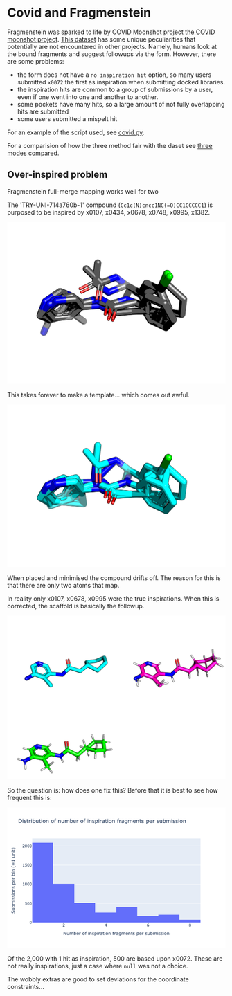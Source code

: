 # Covid and Fragmenstein

Fragmenstein was sparked to life by COVID Moonshot project [the COVID moonshot project](https://discuss.postera.ai/c/covid).
[This dataset](https://github.com/postera-ai/COVID_moonshot_submissions) has some unique peculiarities that potentially
are not encountered in other projects. Namely, humans look at the bound fragments and suggest followups via the form.
However, there are some problems:

* the form does not have a `no inspiration hit` option, so many users submitted `x0072` the first as inspiration when submitting docked libraries.
* the inspiration hits are common to a group of submissions by a user, even if one went into one and another to another.
* some pockets have many hits, so a large amount of not fully overlapping hits are submitted
* some users submitted a mispelt hit

For an example of the script used, see [covid.py](covid.py).

For a comparision of how the three method fair with the daset see [three modes compared](three_modes_compared.md).

## Over-inspired problem

Fragmenstein full-merge mapping works well for two

The 'TRY-UNI-714a760b-1' compound (`Cc1c(N)cncc1NC(=O)CC1CCCCC1`) is purposed to be inspired by x0107, x0434, x0678, x0748, x0995, x1382.

![fragments](images/toomany_frag.png)

This takes forever to make a template... which comes out awful.

![fragments](images/toomany_follow.png)

When placed and minimised the compound drifts off. The reason for this is that there are only two atoms that map.

In reality only x0107, x0678, x0995 were the true inspirations. When this is corrected, the scaffold is basically the followup.

![fragments](images/toomany_perfect.png)

So the question is: how does one fix this?
Before that it is best to see how frequent this is:

![fragments](images/toomany_distro.png)

Of the 2,000 with 1 hit as inspiration, 500 are based upon x0072.
These are not really inspirations, just a case where `null` was not a choice.

The wobbly extras are good to set deviations for the coordinate constraints...